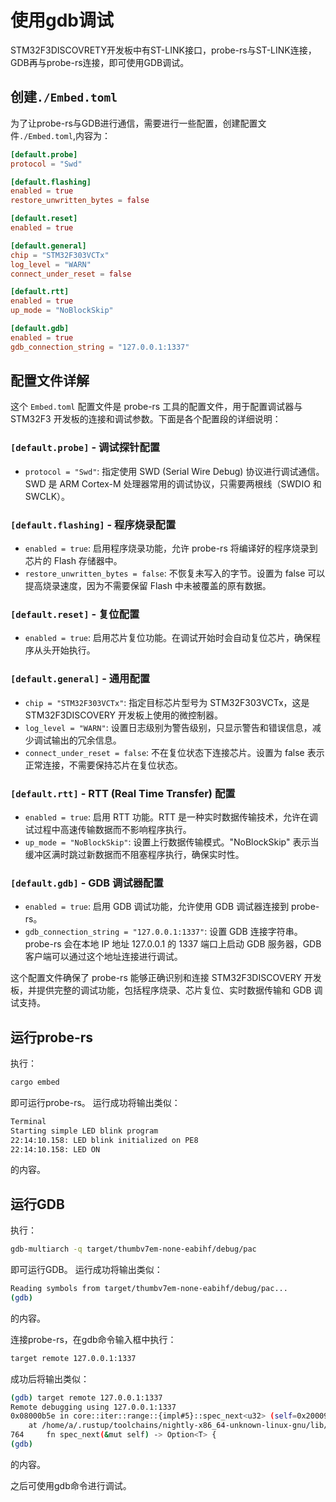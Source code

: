 # 使用gdb调试

STM32F3DISCOVRETY开发板中有ST-LINK接口，probe-rs与ST-LINK连接，GDB再与probe-rs连接，即可使用GDB调试。

## 创建`./Embed.toml`

为了让probe-rs与GDB进行通信，需要进行一些配置，创建配置文件`./Embed.toml`,内容为：
```toml
[default.probe]
protocol = "Swd"

[default.flashing]
enabled = true
restore_unwritten_bytes = false

[default.reset]
enabled = true

[default.general]
chip = "STM32F303VCTx"
log_level = "WARN"
connect_under_reset = false

[default.rtt]
enabled = true
up_mode = "NoBlockSkip"

[default.gdb]
enabled = true
gdb_connection_string = "127.0.0.1:1337"
```

## 配置文件详解

这个 `Embed.toml` 配置文件是 probe-rs 工具的配置文件，用于配置调试器与 STM32F3 开发板的连接和调试参数。下面是各个配置段的详细说明：

### `[default.probe]` - 调试探针配置
- `protocol = "Swd"`: 指定使用 SWD (Serial Wire Debug) 协议进行调试通信。SWD 是 ARM Cortex-M 处理器常用的调试协议，只需要两根线（SWDIO 和 SWCLK）。

### `[default.flashing]` - 程序烧录配置
- `enabled = true`: 启用程序烧录功能，允许 probe-rs 将编译好的程序烧录到芯片的 Flash 存储器中。
- `restore_unwritten_bytes = false`: 不恢复未写入的字节。设置为 false 可以提高烧录速度，因为不需要保留 Flash 中未被覆盖的原有数据。

### `[default.reset]` - 复位配置
- `enabled = true`: 启用芯片复位功能。在调试开始时会自动复位芯片，确保程序从头开始执行。

### `[default.general]` - 通用配置
- `chip = "STM32F303VCTx"`: 指定目标芯片型号为 STM32F303VCTx，这是 STM32F3DISCOVERY 开发板上使用的微控制器。
- `log_level = "WARN"`: 设置日志级别为警告级别，只显示警告和错误信息，减少调试输出的冗余信息。
- `connect_under_reset = false`: 不在复位状态下连接芯片。设置为 false 表示正常连接，不需要保持芯片在复位状态。

### `[default.rtt]` - RTT (Real Time Transfer) 配置
- `enabled = true`: 启用 RTT 功能。RTT 是一种实时数据传输技术，允许在调试过程中高速传输数据而不影响程序执行。
- `up_mode = "NoBlockSkip"`: 设置上行数据传输模式。"NoBlockSkip" 表示当缓冲区满时跳过新数据而不阻塞程序执行，确保实时性。

### `[default.gdb]` - GDB 调试器配置
- `enabled = true`: 启用 GDB 调试功能，允许使用 GDB 调试器连接到 probe-rs。
- `gdb_connection_string = "127.0.0.1:1337"`: 设置 GDB 连接字符串。probe-rs 会在本地 IP 地址 127.0.0.1 的 1337 端口上启动 GDB 服务器，GDB 客户端可以通过这个地址连接进行调试。

这个配置文件确保了 probe-rs 能够正确识别和连接 STM32F3DISCOVERY 开发板，并提供完整的调试功能，包括程序烧录、芯片复位、实时数据传输和 GDB 调试支持。

## 运行probe-rs

执行：
```bash
cargo embed
```
即可运行probe-rs。
运行成功将输出类似：
```bash
Terminal
Starting simple LED blink program
22:14:10.158: LED blink initialized on PE8
22:14:10.158: LED ON
```
的内容。

## 运行GDB

执行：
```bash
gdb-multiarch -q target/thumbv7em-none-eabihf/debug/pac
```
即可运行GDB。
运行成功将输出类似：
```bash
Reading symbols from target/thumbv7em-none-eabihf/debug/pac...
(gdb)
```
的内容。

连接probe-rs，在gdb命令输入框中执行：
```bash
target remote 127.0.0.1:1337
```
成功后将输出类似：
```bash
(gdb) target remote 127.0.0.1:1337
Remote debugging using 127.0.0.1:1337
0x08000b5e in core::iter::range::{impl#5}::spec_next<u32> (self=0x20009e5c)
    at /home/a/.rustup/toolchains/nightly-x86_64-unknown-linux-gnu/lib/rustlib/src/rust/library/core/src/iter/range.rs:764
764	    fn spec_next(&mut self) -> Option<T> {
(gdb)
```
的内容。

之后可使用gdb命令进行调试。